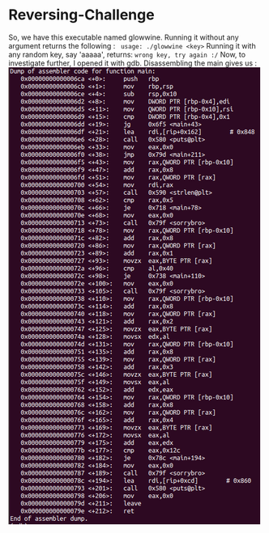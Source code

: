 # Reversing-Challenge

So, we have this executable named glowwine.
Running it without any argument returns the following :
` usage: ./glowwine <key>`
Running it with any random key, say 'aaaaa', returns:
` wrong key, try again :/ `
Now, to investigate further, I opened it with gdb. Disassembling the main gives us :
![Screen-shot](https://github.com/angad-k/Reversing-Challenge/blob/master/Screenshot%20from%202020-03-19%2021-39-08.png)







